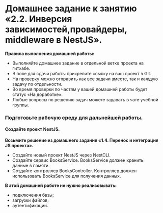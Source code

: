 # Домашнее задание к занятию «2.2. Инверсия зависимостей,провайдеры, middleware в NestJS».

**Правила выполнения домашней работы:** 
* Выполняйте домашнее задание в отдельной ветке проекта на гитхабе.
* В поле для сдачи работы прикрепите ссылку на ваш проект в Git.
* На проверку можно отправить как все задачи вместе, так и каждую задачу по отдельности. 
* Во время проверки по частям у вашей домашней работы будет статус «На доработке».
* Любые вопросы по решению задач можете задавать в чате учебной группы.

### Подготовьте рабочую среду для дальнейшей работы.

#### Создайте проект NestJS. 

**Возьмите решение из домашнего задания «1.4. Перенос и интеграция JS проекта».**
* Создайте новый проект NestJS через NestCLI.
* Создайте сервис BooksService. BooksService должен хранить данные в памяти.
* Создайте контроллер BooksController. Контроллер должен использовать BooksService для получения данных.

**В этой домашней работе не нужно реализовывать:** 
* подключения базы;
* загрузки файлов;
* аутентификации.
